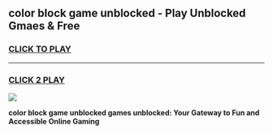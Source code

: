 
## color block game unblocked - Play Unblocked Gmaes & Free
<h3>
<a href="https://premium.freeplayer.one?title=color_block_game_unblocked&ref=19F">CLICK TO PLAY</a></h3>
<hr>

<h3>
<a href="https://premium.freeplayer.one?title=color_block_game_unblocked&ref=19F">CLICK 2 PLAY</a>
  
</h3>

<a href="https://premium.freeplayer.one?title=color_block_game_unblocked&ref=19F/"><img src="https://clearcache.store/games.png"></a>


**color block game unblocked games unblocked: Your Gateway to Fun and Accessible Online Gaming**
